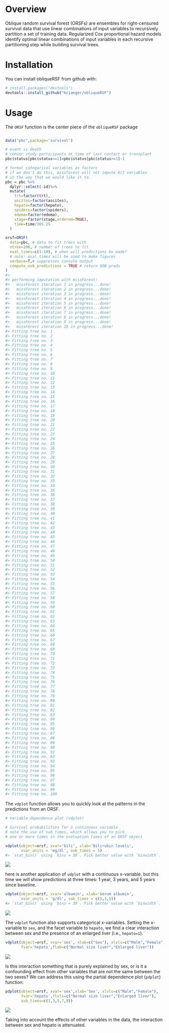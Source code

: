 
<!-- README.md is generated from README.Rmd. Please edit that file -->
Overview
========

Oblique random survival forest (ORSFs) are ensembles for right-censured survival data that use linear combinations of input variables to recursively partition a set of training data. Regularized Cox proportional hazard models identify optimal linear combinations of input variables in each recursive partitioning step while building survival trees.

Installation
============

You can install obliqueRSF from github with:

``` r
# install.packages("devtools")
devtools::install_github("bcjaeger/obliqueRSF")
```

Usage
=====

The `ORSF` function is the center piece of the `obliqueRSF` package

``` r

data("pbc",package='survival')

# event is death
# censor study participants at time of last contact or transplant
pbc$status[pbc$status>=1]=pbc$status[pbc$status>=1]-1

# format categorical variables as factors
# if we don't do this, missforest will not impute 0/1 variables 
# in the way that we would like it to.
pbc = pbc %>% 
  dplyr::select(-id)%>%
  mutate(
    trt=factor(trt),
    ascites=factor(ascites),
    hepato=factor(hepato),
    spiders=factor(spiders),
    edema=factor(edema),
    stage=factor(stage,ordered=TRUE),
    time=time/365.25
  ) 

orsf=ORSF(
  data=pbc, # data to fit trees with
  ntree=100, # number of trees to fit
  eval_times=c(1:10), # when will predictions be made?
  # note: eval_times will be used to make figures
  verbose=T,# suppresses console output
  compute_oob_predictions = TRUE # return OOB preds
) 
#> 
#> performing imputation with missForest:
#>   missForest iteration 1 in progress...done!
#>   missForest iteration 2 in progress...done!
#>   missForest iteration 3 in progress...done!
#>   missForest iteration 4 in progress...done!
#>   missForest iteration 5 in progress...done!
#>   missForest iteration 6 in progress...done!
#>   missForest iteration 7 in progress...done!
#>   missForest iteration 8 in progress...done!
#>   missForest iteration 9 in progress...done!
#>   missForest iteration 10 in progress...done!
#> Fitting tree no. 1
#> Fitting tree no. 2
#> Fitting tree no. 3
#> Fitting tree no. 4
#> Fitting tree no. 5
#> Fitting tree no. 6
#> Fitting tree no. 7
#> Fitting tree no. 8
#> Fitting tree no. 9
#> Fitting tree no. 10
#> Fitting tree no. 11
#> Fitting tree no. 12
#> Fitting tree no. 13
#> Fitting tree no. 14
#> Fitting tree no. 15
#> Fitting tree no. 16
#> Fitting tree no. 17
#> Fitting tree no. 18
#> Fitting tree no. 19
#> Fitting tree no. 20
#> Fitting tree no. 21
#> Fitting tree no. 22
#> Fitting tree no. 23
#> Fitting tree no. 24
#> Fitting tree no. 25
#> Fitting tree no. 26
#> Fitting tree no. 27
#> Fitting tree no. 28
#> Fitting tree no. 29
#> Fitting tree no. 30
#> Fitting tree no. 31
#> Fitting tree no. 32
#> Fitting tree no. 33
#> Fitting tree no. 34
#> Fitting tree no. 35
#> Fitting tree no. 36
#> Fitting tree no. 37
#> Fitting tree no. 38
#> Fitting tree no. 39
#> Fitting tree no. 40
#> Fitting tree no. 41
#> Fitting tree no. 42
#> Fitting tree no. 43
#> Fitting tree no. 44
#> Fitting tree no. 45
#> Fitting tree no. 46
#> Fitting tree no. 47
#> Fitting tree no. 48
#> Fitting tree no. 49
#> Fitting tree no. 50
#> Fitting tree no. 51
#> Fitting tree no. 52
#> Fitting tree no. 53
#> Fitting tree no. 54
#> Fitting tree no. 55
#> Fitting tree no. 56
#> Fitting tree no. 57
#> Fitting tree no. 58
#> Fitting tree no. 59
#> Fitting tree no. 60
#> Fitting tree no. 61
#> Fitting tree no. 62
#> Fitting tree no. 63
#> Fitting tree no. 64
#> Fitting tree no. 65
#> Fitting tree no. 66
#> Fitting tree no. 67
#> Fitting tree no. 68
#> Fitting tree no. 69
#> Fitting tree no. 70
#> Fitting tree no. 71
#> Fitting tree no. 72
#> Fitting tree no. 73
#> Fitting tree no. 74
#> Fitting tree no. 75
#> Fitting tree no. 76
#> Fitting tree no. 77
#> Fitting tree no. 78
#> Fitting tree no. 79
#> Fitting tree no. 80
#> Fitting tree no. 81
#> Fitting tree no. 82
#> Fitting tree no. 83
#> Fitting tree no. 84
#> Fitting tree no. 85
#> Fitting tree no. 86
#> Fitting tree no. 87
#> Fitting tree no. 88
#> Fitting tree no. 89
#> Fitting tree no. 90
#> Fitting tree no. 91
#> Fitting tree no. 92
#> Fitting tree no. 93
#> Fitting tree no. 94
#> Fitting tree no. 95
#> Fitting tree no. 96
#> Fitting tree no. 97
#> Fitting tree no. 98
#> Fitting tree no. 99
#> Fitting tree no. 100
```

The `vdplot` function allows you to quickly look at the patterns in the predictions from an ORSF.

``` r
# Variable dependence plot (vdplot)

# Survival probabilities for a continuous variable
# note the use of sub_times, which allows you to pick
# one or more times in the evaluation times of an ORSF object

vdplot(object=orsf, xvar='bili', xlab='Bilirubin levels', 
       xvar_units = 'mg/dl', sub_times = 5)
#> `stat_bin()` using `bins = 30`. Pick better value with `binwidth`.
```

![](man/figures/vdplot1-1.png)

here is another application of `vdplot` with a continuous x-variable, but this time we will show predictions at three times: 1 year, 3 years, and 5 years since baseline.

``` r
vdplot(object=orsf, xvar='albumin', xlab='Serum albumin', 
       xvar_units = 'g/dl', sub_times = c(1,3,5))
#> `stat_bin()` using `bins = 30`. Pick better value with `binwidth`.
```

![](man/figures/vdplot2-1.png)

The `vdplot` function also supports categorical x-variables. Setting the x-variable to `sex`, and the facet variable to `hepato`, we find a clear interaction between sex and the presence of an enlarged liver (i.e., `hepato=1`).

``` r
vdplot(object=orsf, xvar='sex', xlab=c("Sex"), xlvls=c("Male","Female"),
       fvar='hepato',flab=c("Normal size liver","Enlarged liver"))
```

![](man/figures/vdplot3-1.png)

Is this interaction something that is purely explained by sex, or is it a confounding effect from other variables that are not the same between the two sexes? We can address this using the partial dependence plot (`pdplot`) function:

``` r
pdplot(object=orsf, xvar='sex',xlab='Sex', xlvls=c("Male","Female"),
       fvar='hepato',flvls=c("Normal size liver","Enlarged liver"),
       sub_times=c(1,3,5,7,9))
```

![](man/figures/pdplot1-1.png)

Taking into account the effects of other variables in the data, the interaction between sex and hepato is attenuated.
